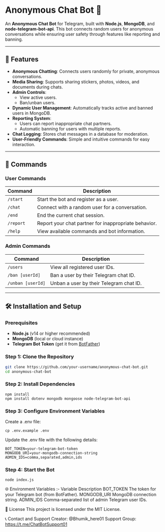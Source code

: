 # Anonymous Chat Bot 🤖

An **Anonymous Chat Bot** for Telegram, built with **Node.js**, **MongoDB**, and **node-telegram-bot-api**. This bot connects random users for anonymous conversations while ensuring user safety through features like reporting and banning.

---

## 🌟 Features
- **Anonymous Chatting**: Connects users randomly for private, anonymous conversations.
- **Media Sharing**: Supports sharing stickers, photos, videos, and documents during chats.
- **Admin Controls**:
  - View active users.
  - Ban/unban users.
- **Dynamic User Management**: Automatically tracks active and banned users in MongoDB.
- **Reporting System**: 
  - Users can report inappropriate chat partners.
  - Automatic banning for users with multiple reports.
- **Chat Logging**: Stores chat messages in a database for moderation.
- **User-Friendly Commands**: Simple and intuitive commands for easy interaction.

---

## 🚀 Commands

### User Commands
| Command      | Description                                       |
|--------------|---------------------------------------------------|
| `/start`     | Start the bot and register as a user.             |
| `/chat`      | Connect with a random user for a conversation.    |
| `/end`       | End the current chat session.                     |
| `/report`    | Report your chat partner for inappropriate behavior. |
| `/help`      | View available commands and bot information.      |

### Admin Commands
| Command      | Description                                       |
|--------------|---------------------------------------------------|
| `/users`     | View all registered user IDs.                     |
| `/ban [userId]`  | Ban a user by their Telegram chat ID.          |
| `/unban [userId]`| Unban a user by their Telegram chat ID.        |

---

## 🛠 Installation and Setup

### Prerequisites
- **Node.js** (v14 or higher recommended)
- **MongoDB** (local or cloud instance)
- **Telegram Bot Token** (get it from [BotFather](https://core.telegram.org/bots#botfather))

### Step 1: Clone the Repository
```bash
git clone https://github.com/your-username/anonymous-chat-bot.git
cd anonymous-chat-bot
```

### Step 2: Install Dependencies
```
npm install
npm install dotenv mongodb mongoose node-telegram-bot-api
```

### Step 3: Configure Environment Variables

Create a .env file:
```
cp .env.example .env
```

Update the .env file with the following details:
```
BOT_TOKEN=your-telegram-bot-token
MONGODB_URI=your-mongodb-connection-string
ADMIN_IDS=comma,separated,admin,ids
```

### Step 4: Start the Bot
```
node index.js
```

🌐 Environment Variables :- 
Variable	Description
BOT_TOKEN	The token for your Telegram bot (from BotFather).
MONGODB_URI	MongoDB connection string.
ADMIN_IDS	Comma-separated list of admin Telegram user IDs.

📜 License
This project is licensed under the MIT License.

📞 Contact and Support
Creator: @Bhumik_here01
Support Group: https://t.me/ChatBotSupport01
